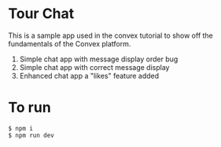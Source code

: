 # Tour Chat

This is a sample app used in the convex tutorial to show off the fundamentals of
the Convex platform.

1.  Simple chat app with message display order bug
1.  Simple chat app with correct message display
1.  Enhanced chat app a "likes" feature added

# To run

    $ npm i
    $ npm run dev
